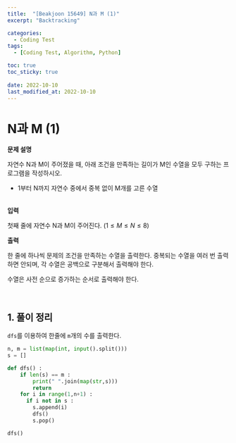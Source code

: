 ```yaml
---
title:  "[Beakjoon 15649] N과 M (1)"
excerpt: "Backtracking"

categories:
  - Coding Test
tags:
  - [Coding Test, Algorithm, Python]

toc: true
toc_sticky: true
 
date: 2022-10-10
last_modified_at: 2022-10-10
---
```



# N과 M (1)

**문제 설명**

자연수 N과 M이 주어졌을 때, 아래 조건을 만족하는 길이가 M인 수열을 모두 구하는 프로그램을 작성하시오.

- 1부터 N까지 자연수 중에서 중복 없이 M개를 고른 수열
<br><br>

**입력**

첫째 줄에 자연수 N과 M이 주어진다. $(1 \leq M \leq N \leq 8)$
<br>

**출력**

한 줄에 하나씩 문제의 조건을 만족하는 수열을 출력한다. 중복되는 수열을 여러 번 출력하면 안되며, 각 수열은 공백으로 구분해서 출력해야 한다.<br>

수열은 사전 순으로 증가하는 순서로 출력해야 한다.

<br>

## 1. 풀이 정리
`dfs`를 이용하여 한줄에 `m`개의 수를 출력한다.

```python
n, m = list(map(int, input().split()))
s = []

def dfs() :
    if len(s) == m :
        print(" ".join(map(str,s)))
        return
    for i in range(1,n+1) : 
      if i not in s : 
        s.append(i)
        dfs()
        s.pop()

dfs()
```


<br>

